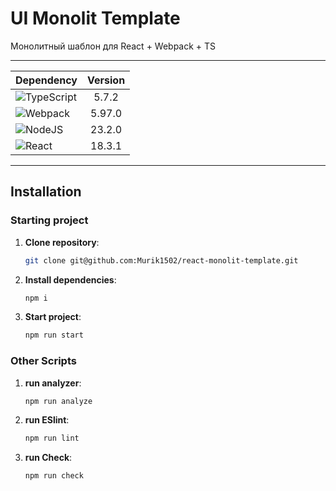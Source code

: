 # UI Monolit Template
Монолитный шаблон для React + Webpack + TS

--- 

| Dependency  | Version   | 
|-------------|:-----------:|
| ![TypeScript](https://img.shields.io/badge/typescript-%23007ACC.svg?style=for-the-badge&logo=typescript&logoColor=white)  | 5.7.2    |
| ![Webpack](https://img.shields.io/badge/webpack-%238DD6F9.svg?style=for-the-badge&logo=webpack&logoColor=black)      | 5.97.0   |
| ![NodeJS](https://img.shields.io/badge/node.js-6DA55F?style=for-the-badge&logo=node.js&logoColor=white)   | 23.2.0  |
| ![React](https://img.shields.io/badge/react-%2320232a.svg?style=for-the-badge&logo=react&logoColor=%2361DAFB)        | 18.3.1   |

---

## Installation

### Starting project

1. **Clone repository**:

   ```bash
   git clone git@github.com:Murik1502/react-monolit-template.git
	 ```

2. **Install dependencies**:

   ```bash
   npm i
   ```

3. **Start project**:

   ```bash
   npm run start
   ```

### Other Scripts

1. **run analyzer**:

	 ```bash
   npm run analyze
   ```

2. **run ESlint**:
	
	```bash
	npm run lint
	```

3. **run Check**:

	```bash
	npm run check
	```
